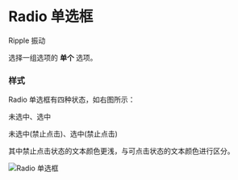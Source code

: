 # Radio 单选框

<span class="tag ripple">Ripple</span>
<span class="tag shake">振动</span>

选择一组选项的 **单个** 选项。

### 样式

<div class="imgblock">
  <div class="sm">
    <p>Radio 单选框有四种状态，如右图所示：</p>
    <p>未选中、选中</p>
    <p>未选中(禁止点击)、选中(禁止点击)</p>
    <p>其中禁止点击状态的文本颜色更浅，与可点击状态的文本颜色进行区分。</p>
  </div>
  <div class="sm">
    <img class="img" src="https://ws1.sinaimg.cn/large/006oPFLAly1frz54zpn0jj30k00daq3i.jpg" alt="Radio 单选框"/>
  </div>
</div>


